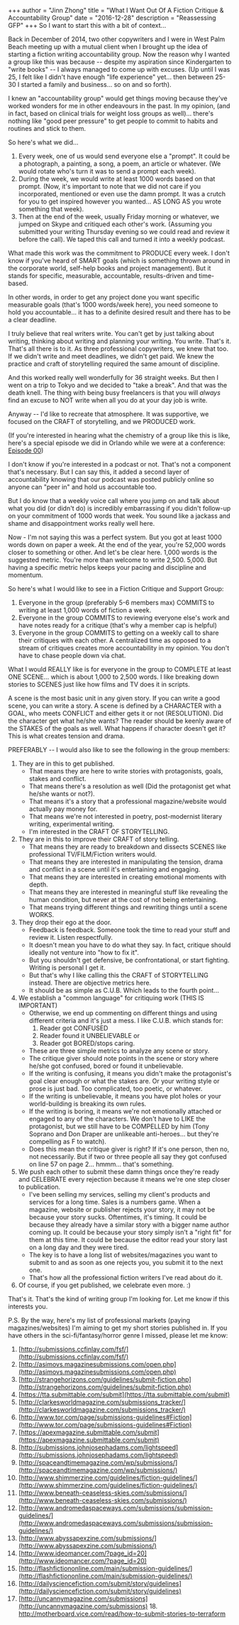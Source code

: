 +++ 
author = "Jinn Zhong" 
title = "What I Want Out Of A Fiction Critique & Accountability Group" 
date = "2016-12-28" 
description = "Reassessing GFP" 
+++
So I want to start this with a bit of context... 

Back in December of 2014, two other copywriters and I were in West Palm Beach meeting up with a mutual client when I brought up the idea of starting a fiction writing accountability group. Now the reason why I wanted a group like this was because -- despite my aspiration since Kindergarten to "write books" -- I always managed to come up with excuses. (Up until I was 25, I felt like I didn't have enough "life experience" yet... then between 25-30 I started a family and business... so on and so forth).

I knew an "accountability group" would get things moving because they've worked wonders for me in other endeavours in the past. In my opinion, (and in fact, based on clinical trials for weight loss groups as well)... there's nothing like "good peer pressure" to get people to commit to habits and routines and stick to them.

So here's what we did...

1. Every week, one of us would send everyone else a "prompt". It could be a photograph, a painting, a song, a poem, an article or whatever. (We would rotate who's turn it was to send a prompt each week).
2. During the week, we would write at least 1000 words based on that prompt. (Now, it's important to note that we did not care if you incorporated, mentioned or even use the damn prompt. It was a crutch for you to get inspired however you wanted... AS LONG AS you wrote something that week).
3. Then at the end of the week, usually Friday morning or whatever, we jumped on Skype and critiqued each other's work. (Assuming you submitted your writing Thursday evening so we could read and review it before the call). We taped this call and turned it into a weekly podcast.

What made this work was the commitment to PRODUCE every week. I don't know if you've heard of SMART goals (which is something thrown around in the corporate world, self-help books and project management). But it stands for specific, measurable, accountable, results-driven and time-based.

In other words, in order to get any project done you want specific measurable goals (that's 1000 words/week here), you need someone to hold you accountable... it has to a definite desired result and there has to be a clear deadline.

I truly believe that real writers write. You can't get by just talking about writing, thinking about writing and planning your writing. You write. That's it. That's all there is to it. As three professional copywriters, we knew that too. If we didn't write and meet deadlines, we didn't get paid. We knew the practice and craft of storytelling required the same amount of discipline.

And this worked really well wonderfully for 36 straight weeks. But then I went on a trip to Tokyo and we decided to "take a break". And that was the death knell. The thing with being busy freelancers is that you will *always* find an excuse to NOT write when all you do at your day job is write.

Anyway -- I'd like to recreate that atmosphere. It was supportive, we focused on the CRAFT of storytelling, and we PRODUCED work.

(If you're interested in hearing what the chemistry of a group like this is like, here's a special episode we did in Orlando while we were at a conference: [Episode 00](https://www.dropbox.com/s/qww74s2lyf95jxd/Ep00%2002-15-2015%20Edited%20Version.mp3?dl=0))

I don't know if you're interested in a  podcast or not. That's not a component that's necessary. But I can say this, it added a second layer of accountability knowing that our podcast was posted publicly online so anyone can "peer in" and hold us accountable too.

But I do know that a weekly voice call where you jump on and talk about what you did (or didn't do) is incredibly embarrassing if you didn't follow-up on your commitment of 1000 words that week. You sound like a jackass and shame  and disappointment works really well here.

Now - I'm not saying this was a perfect system. But you got at least 1000 words down on paper a week. At the end of the year, you're 52,000 words closer to something or other. And let's be clear here. 1,000 words is the suggested metric. You're more than welcome to write 2,500. 5,000. But having a specific metric helps keeps your pacing and discipline and momentum.

So here's what I would like to see in a Fiction Critique and Support Group:

1. Everyone in the group (preferably 5-6 members max) COMMITS to writing at least 1,000 words of fiction a week.
2. Everyone in the group COMMITS to reviewing everyone else's work and have notes ready for a critique (that's why a member cap is helpful)
3. Everyone in the group COMMITS to getting on a weekly call to share their critiques with each other. A centralized time as opposed to a stream of critiques creates more accountability in my opinion. You don't have to chase people down via chat.

What I would REALLY like is for everyone in the group to COMPLETE at least ONE SCENE...  which is about 1,000 to 2,500 words. I like breaking down stories to SCENES just like how films and TV does it in scripts. 

A scene is the most basic unit in any given story. If you can write a good scene, you can write a story. A scene is defined by a CHARACTER with a GOAL, who  meets CONFLICT and either gets it or not (RESOLUTION).  Did the character get what he/she wants? The reader should be keenly aware of the STAKES of the goals as well. What happens if character doesn't get it? This is what creates tension and drama.


PREFERABLY -- I would also like to see the following in the group members:

1. They are in this to get published. 
    * That means they are here to write stories with protagonists, goals, stakes and conflict. 
    * That means there's a resolution as well (Did the protagonist get what he/she wants or not?).
    * That means it's a story that a professional magazine/website would actually pay money for.
    * That means we're not interested in poetry, post-modernist literary writing, experimental writing.
    * I'm interested in the CRAFT OF STORYTELLING.
2. They are in this to improve their CRAFT of story telling.
    * That means they are ready to breakdown and dissects SCENES like professional TV/FILM/Fiction writers would.
    * That means they are interested in manipulating the tension, drama and conflict in a scene until it's entertaining and engaging.
    * That means they are interested in creating emotional moments with depth.
    * That means they are interested in meaningful stuff like revealing the human condition, but never  at the cost of not being entertaining.
    * That means trying different things and rewriting things until a scene WORKS.
3. They drop their ego at the door.
    * Feedback is feedback. Someone took the time to read your stuff and review it. Listen respectfully.
    * It doesn't mean you have to do what they say. In fact, critique should ideally not venture into "how to fix it".
    * But you shouldn't get defensive, be confrontational, or start fighting. Writing is personal I get it.
    * But that's why I like calling this the CRAFT of STORYTELLING instead. There are objective metrics here.
    * It should be as simple as C.U.B. Which leads to the fourth point...
4. We establish a "common language" for critiquing work (THIS IS IMPORTANT)
    * Otherwise, we end up commenting on different things and using different criteria and it's just a mess. I like C.U.B. which stands for:
        1. Reader got CONFUSED
        2. Reader found it UNBELIEVABLE or 
        3. Reader got BORED/stops caring.
    * These are three simple metrics to analyze any scene or story.
    * The critique giver should note points in the scene or story where he/she got confused, bored or found it unbelievable.
    * If the writing is confusing, it means you didn't make the protagonist's goal clear enough or what the stakes are. Or your writing style or prose is just bad. Too complicated, too poetic, or whatever.
    * If the writing is unbelievable, it means you have plot holes or your world-building is breaking its own rules.
    * If the writing is boring, it means we're not emotionally attached or engaged to any of the characters.  We don't have to LIKE the protagonist, but we still have to be COMPELLED by him (Tony Soprano and Don Draper are unlikeable anti-heroes... but they're compelling as F to watch).
    * Does this mean the critique giver is right? If it's one person, then no, not necessarily. But if two or three people all say they got confused on line 57 on page 2... hmmm... that's something.
5. We push each other to submit these damn things once they're ready and CELEBRATE every rejection because it means we're one step closer to publication.
    * I've been selling my services, selling my client's products and services for a long time. Sales is a numbers game. When a magazine, website or publisher rejects your story, it may not be because your story sucks. Oftentimes, it's timing. It could be because they already have a similar story with a bigger name author coming up. It could be because your story simply isn't a "right fit" for them at this time. It could be because the editor read your story last on a long day and they were tired.
    * The key is to have a long list of websites/magazines you want to submit to and as soon as one rejects you, you submit it to the next one.
    * That's how all the professional fiction writers I've read about do it.
6. Of course, if you get published, we celebrate even more. :)

That's it. That's the kind of writing group I'm looking for. Let me know if this interests you.

P.S. By the way, here's my list of professional markets (paying magazines/websites) I'm aiming to get my short stories published in. If you have others in the sci-fi/fantasy/horror genre I missed, please let me know:

1. [http://submissions.ccfinlay.com/fsf/](http://submissions.ccfinlay.com/fsf/)
2. [http://asimovs.magazinesubmissions.com/open.php](http://asimovs.magazinesubmissions.com/open.php)
3. [http://strangehorizons.com/guidelines/submit-fiction.php](http://strangehorizons.com/guidelines/submit-fiction.php)
4. [https://tta.submittable.com/submit](https://tta.submittable.com/submit)
5. [http://clarkesworldmagazine.com/submissions_tracker/](http://clarkesworldmagazine.com/submissions_tracker/)
6. [http://www.tor.com/page/submissions-guidelines#Fiction](http://www.tor.com/page/submissions-guidelines#Fiction)
7. [https://apexmagazine.submittable.com/submit](https://apexmagazine.submittable.com/submit)
8. [http://submissions.johnjosephadams.com/lightspeed](http://submissions.johnjosephadams.com/lightspeed)
9. [http://spaceandtimemagazine.com/wp/submissions/](http://spaceandtimemagazine.com/wp/submissions/)
10. [http://www.shimmerzine.com/guidelines/fiction-guidelines/](http://www.shimmerzine.com/guidelines/fiction-guidelines/)
11. [http://www.beneath-ceaseless-skies.com/submissions/](http://www.beneath-ceaseless-skies.com/submissions/)
12. [http://www.andromedaspaceways.com/submissions/submission-guidelines/](http://www.andromedaspaceways.com/submissions/submission-guidelines/)
13. [http://www.abyssapexzine.com/submissions/](http://www.abyssapexzine.com/submissions/)
14. [http://www.ideomancer.com/?page_id=20](http://www.ideomancer.com/?page_id=20)
15. [http://flashfictiononline.com/main/submission-guidelines/](http://flashfictiononline.com/main/submission-guidelines/)
16. [http://dailysciencefiction.com/submit/story/guidelines](http://dailysciencefiction.com/submit/story/guidelines)
17. [http://uncannymagazine.com/submissions](http://uncannymagazine.com/submissions)
                18. http://motherboard.vice.com/read/how-to-submit-stories-to-terraform
